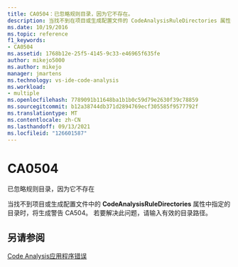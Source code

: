 ```yaml
---
title: CA0504：已忽略规则目录，因为它不存在。
description: 当找不到在项目或生成配置文件的 CodeAnalysisRuleDirectories 属性中指定的目录时生成。
ms.date: 10/19/2016
ms.topic: reference
f1_keywords:
- CA0504
ms.assetid: 1768b12e-25f5-4145-9c33-e46965f635fe
author: mikejo5000
ms.author: mikejo
manager: jmartens
ms.technology: vs-ide-code-analysis
ms.workload:
- multiple
ms.openlocfilehash: 7789091b11648ba1b1b0c59d79e2630f39c78859
ms.sourcegitcommit: b12a38744db371d2894769ecf305585f9577792f
ms.translationtype: MT
ms.contentlocale: zh-CN
ms.lasthandoff: 09/13/2021
ms.locfileid: "126601587"
---
```

# <a name="ca0504"></a>CA0504

已忽略规则目录，因为它不存在

当找不到项目或生成配置文件中的 **CodeAnalysisRuleDirectories** 属性中指定的目录时，将生成警告 CA504。 若要解决此问题，请输入有效的目录路径。

## <a name="see-also"></a>另请参阅
[Code Analysis应用程序错误](../code-quality/code-analysis-application-errors.md)
